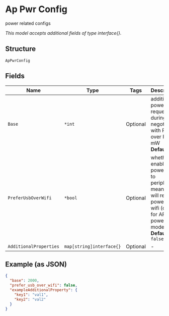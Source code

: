 
# Ap Pwr Config

power related configs

*This model accepts additional fields of type interface{}.*

## Structure

`ApPwrConfig`

## Fields

| Name | Type | Tags | Description |
|  --- | --- | --- | --- |
| `Base` | `*int` | Optional | additional power to request during negotiating with PSE over PoE, in mW<br>**Default**: `0` |
| `PreferUsbOverWifi` | `*bool` | Optional | whether to enable power out to peripheral, meanwhile will reduce power to wifi (only for AP45 at power mode)<br>**Default**: `false` |
| `AdditionalProperties` | `map[string]interface{}` | Optional | - |

## Example (as JSON)

```json
{
  "base": 2000,
  "prefer_usb_over_wifi": false,
  "exampleAdditionalProperty": {
    "key1": "val1",
    "key2": "val2"
  }
}
```

